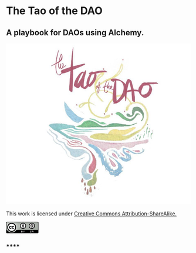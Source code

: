 # The Tao of the DAO

## A p**laybook for DAOs using Alchemy**_**.**_

![](.gitbook/assets/photo_2019-01-21_04-16-46-1.jpg)

This work is licensed under [Creative Commons Attribution-ShareAlike.](https://creativecommons.org/licenses/by-sa/4.0/)

![](.gitbook/assets/image%20%282%29.png)

### \*\*\*\*


